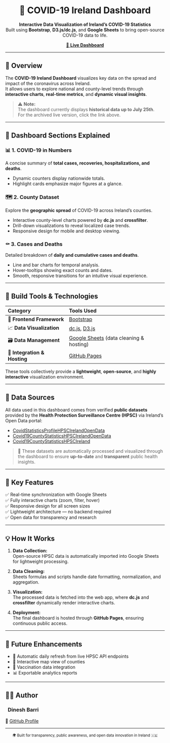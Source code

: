 <div align="center">
  <h1>🦠 COVID-19 Ireland Dashboard</h1>
  <p>
    <strong>Interactive Data Visualization of Ireland’s COVID-19 Statistics</strong><br>
    Built using <b>Bootstrap</b>, <b>D3.js/dc.js</b>, and <b>Google Sheets</b> to bring open-source COVID-19 data to life.
  </p>

  <p>
    <a href="https://dineshbarri-ireland-covid19-analysis.netlify.app
/" target="_blank">
      🚀 <b>Live Dashboard</b>
    </a>
  </p>

</div>

---

## 🧭 Overview

The **COVID-19 Ireland Dashboard** visualizes key data on the spread and impact of the coronavirus across Ireland.  
It allows users to explore national and county-level trends through **interactive charts**, **real-time metrics**, and **dynamic visual insights**.  

> ⚠️ **Note:**  
> The dashboard currently displays **historical data up to July 25th**.  
> For the archived live version, click the link above.

---

## 🧩 Dashboard Sections Explained

### 📊 1. COVID-19 in Numbers  
A concise summary of **total cases, recoveries, hospitalizations, and deaths**.  
- Dynamic counters display nationwide totals.  
- Highlight cards emphasize major figures at a glance.  

### 🗺️ 2. County Dataset  
Explore the **geographic spread** of COVID-19 across Ireland’s counties.  
- Interactive county-level charts powered by **dc.js** and **crossfilter**.  
- Drill-down visualizations to reveal localized case trends.  
- Responsive design for mobile and desktop viewing.  

### ⚰️ 3. Cases and Deaths  
Detailed breakdown of **daily and cumulative cases and deaths**.  
- Line and bar charts for temporal analysis.  
- Hover-tooltips showing exact counts and dates.  
- Smooth, responsive transitions for an intuitive visual experience.

---

## 🧱 Build Tools & Technologies

| Category | Tools Used |
|:--|:--|
| 🧮 **Frontend Framework** | [Bootstrap](https://getbootstrap.com/) |
| 📈 **Data Visualization** | [dc.js](https://dc-js.github.io/dc.js/), [D3.js](https://d3js.org/) |
| 🗃️ **Data Management** | [Google Sheets](https://www.google.com/sheets/about/) (data cleaning & hosting) |
| 🔗 **Integration & Hosting** | [GitHub Pages](https://pages.github.com/) |

These tools collectively provide a **lightweight**, **open-source**, and **highly interactive** visualization environment.

---

## 📂 Data Sources

All data used in this dashboard comes from verified **public datasets** provided by the **Health Protection Surveillance Centre (HPSC)** via Ireland’s Open Data portal:

- [CovidStatisticsProfileHPSCIrelandOpenData](https://data.gov.ie/dataset/covidstatisticsprofilehpscirelandopendata)
- [Covid19CountyStatisticsHPSCIrelandOpenData](https://data.gov.ie/dataset/covid19countystatisticshpscirelandopendata)
- [Covid19CountyStatisticsHPSCIreland](https://data.gov.ie/dataset/covid19countystatisticshpscireland)

> 🧾 These datasets are automatically processed and visualized through the dashboard to ensure **up-to-date** and **transparent** public health insights.

---

## 🧠 Key Features

✅ Real-time synchronization with Google Sheets  
✅ Fully interactive charts (zoom, filter, hover)  
✅ Responsive design for all screen sizes  
✅ Lightweight architecture — no backend required  
✅ Open data for transparency and research

---

## 💡 How It Works

1. **Data Collection:**  
   Open-source HPSC data is automatically imported into Google Sheets for lightweight processing.  

2. **Data Cleaning:**  
   Sheets formulas and scripts handle date formatting, normalization, and aggregation.  

3. **Visualization:**  
   The processed data is fetched into the web app, where **dc.js** and **crossfilter** dynamically render interactive charts.  

4. **Deployment:**  
   The final dashboard is hosted through **GitHub Pages**, ensuring continuous public access.

---

## 🧭 Future Enhancements

- 🔄 Automatic daily refresh from live HPSC API endpoints  
- 📍 Interactive map view of counties  
- 🧮 Vaccination data integration  
- 📊 Exportable analytics reports  

---

## 🧑‍💻 Author

###  &nbsp; Dinesh Barri  
🔗 [GitHub Profile](https://github.com/dineshbarri)

---

<div align="center">
  <sub>🌍 Built for transparency, public awareness, and open data innovation in Ireland 🇮🇪</sub>
</div>
